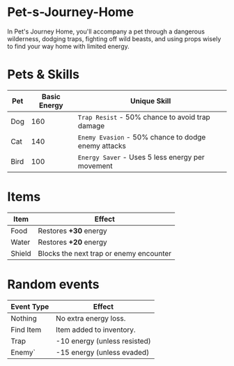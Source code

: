 # Pet-s-Journey-Home
In Pet's Journey Home, you'll accompany a pet through a dangerous wilderness, dodging traps, fighting off wild beasts, and using props wisely to find your way home with limited energy.

# Pets & Skills
| Pet   | Basic Energy | Unique Skill                                        |
| ----- | -------------| --------------------------------------------------- |
|  Dog  | 160          | `Trap Resist` - 50% chance to avoid trap damage     |
|  Cat  | 140          | `Enemy Evasion` - 50% chance to dodge enemy attacks |
|  Bird | 100          | `Energy Saver` - Uses 5 less energy per movement    |

# Items
| Item    | Effect                                  |
| ------- | --------------------------------------- |
| Food    | Restores **+30** energy                 |
| Water   | Restores **+20** energy                 |
| Shield  | Blocks the next trap or enemy encounter |

# Random events
| Event Type|  Effect                       |
| ----------|  ---------------------------- |
| Nothing   |  No extra energy loss.        |
| Find Item |  Item added to inventory.     |
| Trap      |  -10 energy (unless resisted) |
| Enemy`    |  -15 energy (unless evaded)   |

